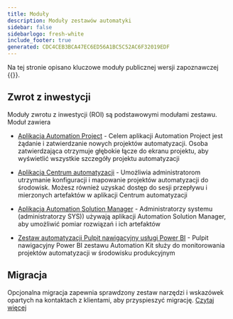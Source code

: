 ```yaml
---
title: Moduły
description: Moduły zestawów automatyki
sidebar: false
sidebarlogo: fresh-white
include_footer: true
generated: CDC4CEB3BCA47EC6ED56A1BC5C52AC6F32019EDF
---
```


Na tej stronie opisano kluczowe moduły publicznej wersji zapoznawczej {{<product-name>}}.

## Zwrot z inwestycji

Moduły zwrotu z inwestycji (ROI) są podstawowymi modułami zestawu. Moduł zawiera

- [Aplikacja Automation Project](https://learn.microsoft.com/power-automate/guidance/automation-kit/use-automation-kit#automation-project-app) - Celem aplikacji Automation Project jest żądanie i zatwierdzanie nowych projektów automatyzacji. Osoba zatwierdzająca otrzymuje głębokie łącze do ekranu projektu, aby wyświetlić wszystkie szczegóły projektu automatyzacji

- [Aplikacja Centrum automatyzacji](https://learn.microsoft.com/power-automate/guidance/automation-kit/use-automation-kit#automation-center-app) - Umożliwia administratorom utrzymanie konfiguracji i mapowanie projektów automatyzacji do środowisk. Możesz również uzyskać dostęp do sesji przepływu i mierzonych artefaktów w aplikacji Centrum automatyzacji

- [Aplikacja Automation Solution Manager](https://learn.microsoft.com/power-automate/guidance/automation-kit/use-automation-kit#automation-solution-manager-app) - Administratorzy systemu (administratorzy SYS)) używają aplikacji Automation Solution Manager, aby umożliwić pomiar rozwiązań i ich artefaktów

- [Zestaw automatyzacji Pulpit nawigacyjny usługi Power BI](https://learn.microsoft.com/power-automate/guidance/automation-kit/use-automation-kit#automation-kit-power-bi-dashboard) - Pulpit nawigacyjny Power BI zestawu Automation Kit służy do monitorowania projektów automatyzacji w środowisku produkcyjnym

## Migracja

Opcjonalna migracja zapewnia sprawdzony zestaw narzędzi i wskazówek opartych na kontaktach z klientami, aby przyspieszyć migrację. [Czytaj więcej](/pl/migration)
